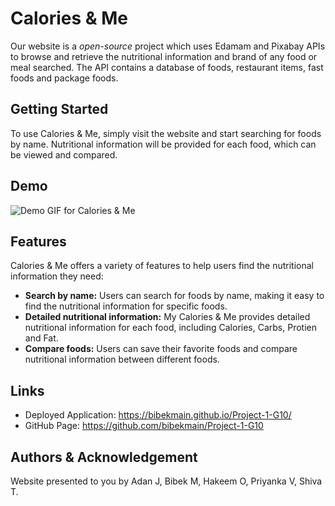 # Calories & Me

Our website is a *open-source* project which uses Edamam and Pixabay APIs to browse and retrieve the nutritional information and brand of any food or meal searched. The API contains a database of foods, restaurant items, fast foods and package foods.

## Getting Started
To use Calories & Me, simply visit the website and start searching for foods by name. Nutritional information will be provided for each food, which can be viewed and compared.

## Demo

![Demo GIF for Calories & Me](https://github.com/bibekmain/Project-1-G10/blob/main/assets/Calories%20%26%20Me.gif) 

## Features
Calories & Me offers a variety of features to help users find the nutritional information they need:

- **Search by name:** Users can search for foods by name, making it easy to find the nutritional information for specific foods.
- **Detailed nutritional information:** My Calories & Me provides detailed nutritional information for each food, including Calories, Carbs, Protien and Fat.
- **Compare foods:** Users can save their favorite foods and compare nutritional information between different foods.

## Links
* Deployed Application: https://bibekmain.github.io/Project-1-G10/
* GitHub Page: https://github.com/bibekmain/Project-1-G10

## Authors & Acknowledgement
Website presented to you by Adan J, Bibek M, Hakeem O, Priyanka V, Shiva T.
